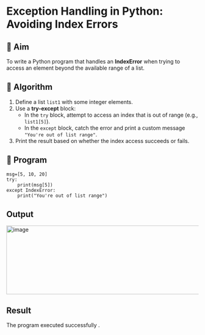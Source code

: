 # Exception Handling in Python: Avoiding Index Errors

## 🎯 Aim
To write a Python program that handles an **IndexError** when trying to access an element beyond the available range of a list.

## 🧠 Algorithm
1. Define a list `list1` with some integer elements.
2. Use a **try-except** block:
   - In the `try` block, attempt to access an index that is out of range (e.g., `list1[5]`).
   - In the `except` block, catch the error and print a custom message `"You're out of list range"`.
3. Print the result based on whether the index access succeeds or fails.

## 🧾 Program

    msg=[5, 10, 20]
    try:
        print(msg[5])
    except IndexError:
        print("You're out of list range")

## Output
<img width="736" height="180" alt="image" src="https://github.com/user-attachments/assets/56de2d18-ef49-4961-b733-e2b8d79af87e" />

## Result
The program executed successfully .
